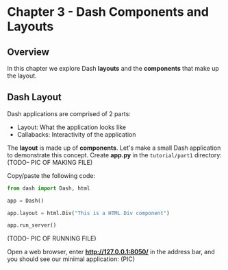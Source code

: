 # Chapter 3 - Dash Components and Layouts
## Overview

In this chapter we explore Dash **layouts** and the **components** that make up the layout.

## Dash Layout
Dash applications are comprised of 2 parts:
- Layout: What the application looks like
- Callabacks: Interactivity of the application

The **layout** is made up of **components**.  Let's make a small Dash application to demonstrate this concept.  Create **app.py** in the `tutorial/part1` directory:
(TODO- PIC OF MAKING FILE)

Copy/paste the following code:
```python
from dash import Dash, html

app = Dash()

app.layout = html.Div("This is a HTML Div component")

app.run_server()
```
(TODO- PIC OF RUNNING FILE)

Open a web browser, enter **http://127.0.0.1:8050/** in the address bar, and you should see our minimal application:
(PIC)

